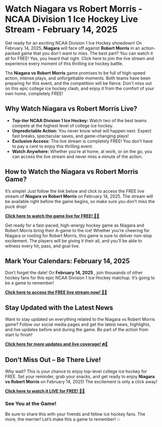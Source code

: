 # Watch Niagara vs Robert Morris - NCAA Division 1 Ice Hockey Live Stream - February 14, 2025

Get ready for an exciting NCAA Division 1 Ice Hockey showdown! On February 14, 2025, **Niagara** will face off against **Robert Morris** in an action-packed game that you don't want to miss. The best part? You can watch it all for FREE! Yes, you heard that right. Click here to join the live stream and experience every moment of this thrilling ice hockey battle.

The **Niagara vs Robert Morris** game promises to be full of high-speed action, intense plays, and unforgettable moments. Both teams have been preparing for this event, and the competition will be fierce. Don't miss out on this epic college ice hockey clash, and enjoy it from the comfort of your own home, completely FREE!

## Why Watch Niagara vs Robert Morris Live?

- **Top-tier NCAA Division 1 Ice Hockey:** Watch two of the best teams compete at the highest level of college ice hockey.
- **Unpredictable Action:** You never know what will happen next. Expect fast breaks, spectacular saves, and game-changing plays!
- **Exclusive Access:** The live stream is completely FREE! You don’t have to pay a cent to enjoy this thrilling event.
- **Watch Anywhere:** Whether you’re at home, at work, or on the go, you can access the live stream and never miss a minute of the action.

## How to Watch the Niagara vs Robert Morris Game?

It’s simple! Just follow the link below and click to access the FREE live stream of **Niagara vs Robert Morris** on February 14, 2025. The stream will be available right before the game begins, so make sure you don’t miss the puck drop!

[**Click here to watch the game live for FREE! 🏒🎥**](https://tinyurl.com/livestreamfreeo?st=Niagara+vs+Robert+Morris&si=ghc)

Get ready for a fast-paced, high-energy hockey game as Niagara and Robert Morris bring their A-game to the ice! Whether you’re cheering for Niagara or rooting for Robert Morris, this game is sure to deliver non-stop excitement. The players will be giving it their all, and you’ll be able to witness every hit, pass, and goal live.

## Mark Your Calendars: February 14, 2025

Don’t forget the date! On **February 14, 2025** , join thousands of other hockey fans for this epic NCAA Division 1 Ice Hockey matchup. It’s going to be a game to remember!

[**Click here to access the FREE live stream now! 📅🏒**](https://tinyurl.com/livestreamfreeo?st=Niagara+vs+Robert+Morris&si=ghc)

## Stay Updated with the Latest News

Want to stay updated on everything related to the Niagara vs Robert Morris game? Follow our social media pages and get the latest news, highlights, and live updates before and during the game. Be part of the action from start to finish!

[**Click here for more updates and live coverage! 🔥📲**](https://tinyurl.com/livestreamfreeo?st=Niagara+vs+Robert+Morris&si=ghc)

## Don’t Miss Out – Be There Live!

Why wait? This is your chance to enjoy top-level college ice hockey for FREE. Set your reminder, grab your snacks, and get ready to enjoy **Niagara vs Robert Morris** on February 14, 2025! The excitement is only a click away!

[**Click here to watch it LIVE for FREE! 🎉🏒**](https://tinyurl.com/livestreamfreeo?st=Niagara+vs+Robert+Morris&si=ghc)

### See You at the Game!

Be sure to share this with your friends and fellow ice hockey fans. The more, the merrier! Let’s make this a game to remember! 💥
